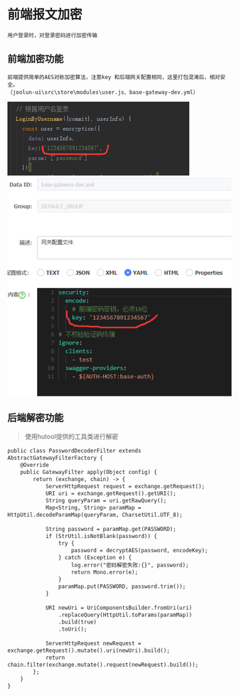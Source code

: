 # 前端报文加密

    用户登录时，对登录密码进行加密传输

## 前端加密功能

    前端提供简单的AES对称加密算法，注意key 和后端网关配置相同，这里打包混淆后，相对安全。 
    （joolun-ui\src\store\modules\user.js、base-gateway-dev.yml）
    
 ![](././index/d1.png)
 ![](././index/d2.png)

## 后端解密功能
>使用hutool提供的工具类进行解密

    public class PasswordDecoderFilter extends AbstractGatewayFilterFactory {
        @Override
        public GatewayFilter apply(Object config) {
            return (exchange, chain) -> {
                ServerHttpRequest request = exchange.getRequest();
                URI uri = exchange.getRequest().getURI();
                String queryParam = uri.getRawQuery();
                Map<String, String> paramMap = HttpUtil.decodeParamMap(queryParam, CharsetUtil.UTF_8);
    
                String password = paramMap.get(PASSWORD);
                if (StrUtil.isNotBlank(password)) {
                    try {
                        password = decryptAES(password, encodeKey);
                    } catch (Exception e) {
                        log.error("密码解密失败:{}", password);
                        return Mono.error(e);
                    }
                    paramMap.put(PASSWORD, password.trim());
                }
    
                URI newUri = UriComponentsBuilder.fromUri(uri)
                    .replaceQuery(HttpUtil.toParams(paramMap))
                    .build(true)
                    .toUri();
    
                ServerHttpRequest newRequest = exchange.getRequest().mutate().uri(newUri).build();
                return chain.filter(exchange.mutate().request(newRequest).build());
            };
        }
    }